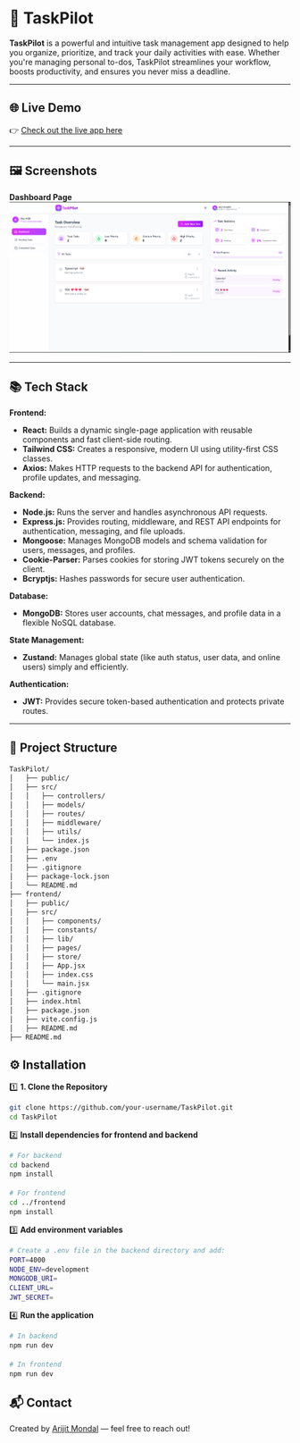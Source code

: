 # 🚀 TaskPilot

**TaskPilot** is a powerful and intuitive task management app designed to help you organize, prioritize, and track your daily activities with ease. Whether you're managing personal to-dos, TaskPilot streamlines your workflow, boosts productivity, and ensures you never miss a deadline.

---

## 🌐 Live Demo

👉 [Check out the live app here](https://task-pilot-fawn.vercel.app)

---

## 🖼️ Screenshots

**Dashboard Page**  
![Home](./frontend/public/dashboard.png)

---

## 📚 Tech Stack

**Frontend:**

- **React:** Builds a dynamic single-page application with reusable components and fast client-side routing.
- **Tailwind CSS:** Creates a responsive, modern UI using utility-first CSS classes.
- **Axios:** Makes HTTP requests to the backend API for authentication, profile updates, and messaging.

**Backend:**

- **Node.js:** Runs the server and handles asynchronous API requests.
- **Express.js:** Provides routing, middleware, and REST API endpoints for authentication, messaging, and file uploads.
- **Mongoose:** Manages MongoDB models and schema validation for users, messages, and profiles.
- **Cookie-Parser:** Parses cookies for storing JWT tokens securely on the client.
- **Bcryptjs:** Hashes passwords for secure user authentication.

**Database:**

- **MongoDB:** Stores user accounts, chat messages, and profile data in a flexible NoSQL database.

**State Management:**

- **Zustand:** Manages global state (like auth status, user data, and online users) simply and efficiently.

**Authentication:**

- **JWT:** Provides secure token-based authentication and protects private routes.

---

## 📁 Project Structure

```
TaskPilot/
│   ├── public/
│   ├── src/
│   │   ├── controllers/
│   │   ├── models/
│   │   ├── routes/
│   │   ├── middleware/
│   │   ├── utils/
│   │   └── index.js
│   ├── package.json
│   ├── .env
│   ├── .gitignore
│   ├── package-lock.json
│   └── README.md
├── frontend/
│   ├── public/
│   ├── src/
│   │   ├── components/
│   │   ├── constants/
│   │   ├── lib/
│   │   ├── pages/
│   │   ├── store/
│   │   ├── App.jsx
│   │   ├── index.css
│   │   └── main.jsx
│   ├── .gitignore
│   ├── index.html
│   ├── package.json
│   ├── vite.config.js
│   ├── README.md
├── README.md
```

## ⚙️ Installation

1️⃣ **1. Clone the Repository**

```bash
git clone https://github.com/your-username/TaskPilot.git
cd TaskPilot
```

2️⃣ **Install dependencies for frontend and backend**

```bash
# For backend
cd backend
npm install

# For frontend
cd ../frontend
npm install
```

3️⃣ **Add environment variables**

```bash
# Create a .env file in the backend directory and add:
PORT=4000
NODE_ENV=development
MONGODB_URI=
CLIENT_URL=
JWT_SECRET=
```

4️⃣ **Run the application**

```bash
# In backend
npm run dev

# In frontend
npm run dev
```

## 📬 Contact

Created by [Arijit Mondal](https://www.linkedin.com/in/arijit-mondal-211217287/) — feel free to reach out!
